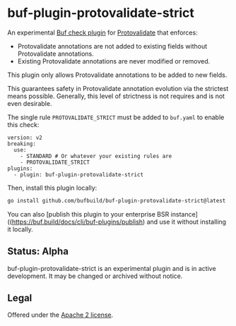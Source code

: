 # buf-plugin-protovalidate-strict

An experimental [Buf check plugin](https://buf.build/docs/cli/buf-plugins) for [Protovalidate](https://buf.build/docs/protovalidate) that enforces:

- Protovalidate annotations are not added to existing fields without Protovalidate annotations.
- Existing Protovalidate annotations are never modified or removed.

This plugin only allows Protovalidate annotations to be added to new fields.

This guarantees safety in Protovalidate annotation evolution via the strictest means possible. Generally, this level of strictness is not requires and is not even desirable.

The single rule `PROTOVALIDATE_STRICT` must be added to `buf.yaml` to enable this check:

```
version: v2
breaking:
  use:
    - STANDARD # Or whatever your existing rules are
    - PROTOVALIDATE_STRICT
plugins:
  - plugin: buf-plugin-protovalidate-strict
```

Then, install this plugin locally:

```bash
go install github.com/bufbuild/buf-plugin-protovalidate-strict@latest
```

You can also [publish this plugin to your enterprise BSR instance]((https://buf.build/docs/cli/buf-plugins/publish) and use it without installing it locally.

## Status: Alpha

buf-plugin-protovalidate-strict is an experimental plugin and is in active development. It may be changed or archived without notice.

## Legal

Offered under the [Apache 2 license](https://github.com/bufbuild/buf-plugin-protovalidate-strict/blob/main/LICENSE).
